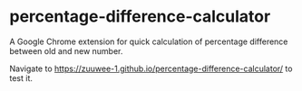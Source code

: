 # percentage-difference-calculator

A Google Chrome extension for quick calculation of percentage difference between old and new number.

Navigate to https://zuuwee-1.github.io/percentage-difference-calculator/ to test it.
